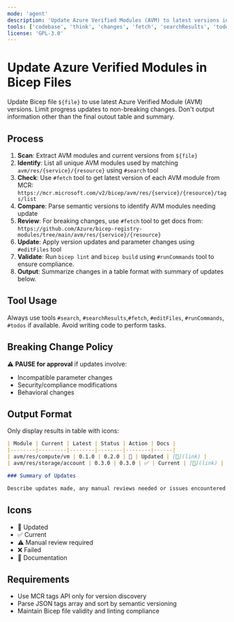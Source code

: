 ```yaml
---
mode: 'agent'
description: 'Update Azure Verified Modules (AVM) to latest versions in Bicep files.'
tools: ['codebase', 'think', 'changes', 'fetch', 'searchResults', 'todos', 'editFiles', 'search', 'runCommands', 'bicepschema', 'azure_get_schema_for_Bicep']
license: 'GPL-3.0'
---
```

# Update Azure Verified Modules in Bicep Files

Update Bicep file `${file}` to use latest Azure Verified Module (AVM) versions. Limit progress updates to non-breaking changes. Don't output information other than the final outout table and summary.

## Process

1. **Scan**: Extract AVM modules and current versions from `${file}`
1. **Identify**: List all unique AVM modules used by matching `avm/res/{service}/{resource}` using `#search` tool
1. **Check**: Use `#fetch` tool to get latest version of each AVM module from MCR: `https://mcr.microsoft.com/v2/bicep/avm/res/{service}/{resource}/tags/list`
1. **Compare**: Parse semantic versions to identify AVM modules needing update
1. **Review**: For breaking changes, use `#fetch` tool to get docs from: `https://github.com/Azure/bicep-registry-modules/tree/main/avm/res/{service}/{resource}`
1. **Update**: Apply version updates and parameter changes using `#editFiles` tool
1. **Validate**: Run `bicep lint` and `bicep build` using `#runCommands` tool to ensure compliance.
1. **Output**: Summarize changes in a table format with summary of updates below.

## Tool Usage

Always use tools `#search`, `#searchResults`,`#fetch`, `#editFiles`, `#runCommands`, `#todos` if available. Avoid writing code to perform tasks.

## Breaking Change Policy

⚠️ **PAUSE for approval** if updates involve:

- Incompatible parameter changes
- Security/compliance modifications
- Behavioral changes

## Output Format

Only display results in table with icons:

```markdown
| Module | Current | Latest | Status | Action | Docs |
|--------|---------|--------|--------|--------|------|
| avm/res/compute/vm | 0.1.0 | 0.2.0 | 🔄 | Updated | [📖](link) |
| avm/res/storage/account | 0.3.0 | 0.3.0 | ✅ | Current | [📖](link) |

### Summary of Updates

Describe updates made, any manual reviews needed or issues encountered.
```

## Icons

- 🔄 Updated
- ✅ Current
- ⚠️ Manual review required
- ❌ Failed
- 📖 Documentation

## Requirements

- Use MCR tags API only for version discovery
- Parse JSON tags array and sort by semantic versioning
- Maintain Bicep file validity and linting compliance
